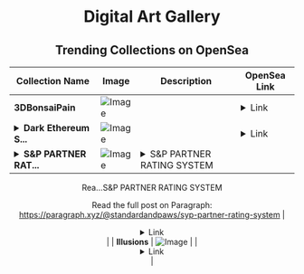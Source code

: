 <div align="center">

# Digital Art Gallery

## Trending Collections on OpenSea

| Collection Name                       | Image                                                                                     | Description                       | OpenSea Link                                                                                          |
|---------------------------------------|-------------------------------------------------------------------------------------------|-----------------------------------|--------------------------------------------------------------------------------------------------------|
| **3DBonsaiPain** | ![Image](https://i.seadn.io/s/raw/files/eb7238b0bb6b679d00b0eaee1693e805.jpg?w=500&auto=format?w=200&auto=format) |  | <details><summary>Link</summary>[3DBonsaiPain](https://opensea.io/collection/3dbonsaipain)</details> |
| **<details><summary>Dark Ethereum S...</summary>Dark Ethereum Sovereigns</details>** | ![Image](https://i.seadn.io/s/raw/files/348293ea413f22a6a18d636d098b64ce.png?w=500&auto=format?w=200&auto=format) |  | <details><summary>Link</summary>[Dark Ethereum Sovereigns](https://opensea.io/collection/dark-ethereum-sovereigns)</details> |
| **<details><summary>S&P PARTNER RAT...</summary>S&P PARTNER RATING SYSTEM</details>** | ![Image](https://i.seadn.io/s/raw/files/ae203418c0f9fe4c8307dc339298de8e.webp?w=500&auto=format?w=200&auto=format) | <details><summary>S&P PARTNER RATING SYSTEM

Rea...</summary>S&P PARTNER RATING SYSTEM

Read the full post on Paragraph: https://paragraph.xyz/@standardandpaws/syp-partner-rating-system</details> | <details><summary>Link</summary>[S&P PARTNER RATING SYSTEM](https://opensea.io/collection/s-p-partner-rating-system)</details> |
| **Illusions** | ![Image](https://i.seadn.io/s/raw/files/2d22f35dae7be519ac3e4e3f0363de04.jpg?w=500&auto=format?w=200&auto=format) |  | <details><summary>Link</summary>[Illusions](https://opensea.io/collection/illusions-36)</details> |

</div>